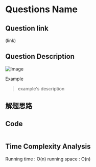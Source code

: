 # Questions Name

## Question link
(link)

## Question Description
![Image]()

Example
> example's description

## 解题思路


## Code
```c++

```

## Time Complexity Analysis
Running time  : O(n)
running space : O(n)